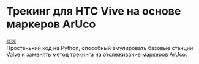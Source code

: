 # Трекинг для HTC Vive на основе маркеров ArUco
[🇺🇸](https://github.com/waldohoe/marker-tracking-for-htc-vive/blob/main/README.md)  
Простенький код на Python, способный эмулировать базовые станции Valve и заменять метод трекинга на отслеживание маркеров ArUco.
